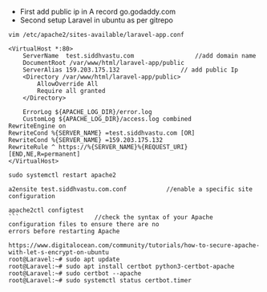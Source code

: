 - First add public ip in A record go.godaddy.com
- Second setup Laravel in ubuntu as per gitrepo
```
vim /etc/apache2/sites-available/laravel-app.conf
```
```
<VirtualHost *:80>
    ServerName  test.siddhvastu.com 				//add domain name
    DocumentRoot /var/www/html/laravel-app/public
    ServerAlias 159.203.175.132 				// add public Ip
    <Directory /var/www/html/laravel-app/public>
        AllowOverride All
        Require all granted
    </Directory>

    ErrorLog ${APACHE_LOG_DIR}/error.log
    CustomLog ${APACHE_LOG_DIR}/access.log combined
RewriteEngine on
RewriteCond %{SERVER_NAME} =test.siddhvastu.com [OR]
RewriteCond %{SERVER_NAME} =159.203.175.132
RewriteRule ^ https://%{SERVER_NAME}%{REQUEST_URI} [END,NE,R=permanent]
</VirtualHost>
```
```
sudo systemctl restart apache2
```
```
a2ensite test.siddhvastu.com.conf    		//enable a specific site configuration
```
```
apache2ctl configtest
```						//check the syntax of your Apache configuration files to ensure there are no
errors before restarting Apache

https://www.digitalocean.com/community/tutorials/how-to-secure-apache-with-let-s-encrypt-on-ubuntu
root@Laravel:~# sudo apt update
root@Laravel:~# sudo apt install certbot python3-certbot-apache
root@Laravel:~# sudo certbot --apache
root@Laravel:~# sudo systemctl status certbot.timer
